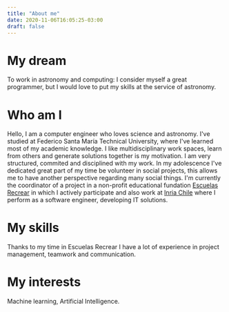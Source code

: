 ```yaml
---
title: "About me"
date: 2020-11-06T16:05:25-03:00
draft: false
---
```

# My dream
To work in astronomy and computing: I consider myself a great programmer, but I would love to put my skills at the service of astronomy.

# Who am I
Hello, I am a computer engineer who loves science and astronomy. I've studied at Federico Santa María Technical University, where I've learned most of my academic knowledge. I like multidisciplinary work spaces, learn from others and generate solutions together is my motivation. I am very structured, commited and disciplined with my work. In my adolescence I've dedicated great part of my time be volunteer in social projects, this allows me to have another perspective regarding many social things. I'm currently the coordinator of a project in a non-profit educational fundation [Escuelas Recrear](https://www.escuelasrecrear.cl/) in which I actively participate and also work at [Inria Chile](https://inria.cl/es) where I perform as a software engineer, developing IT solutions. 

# My skills
Thanks to my time in Escuelas Recrear I have a lot of experience in project management, teamwork and communication.

# My interests
Machine learning, Artificial Intelligence.
